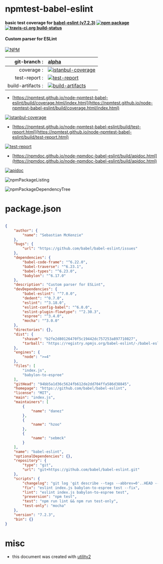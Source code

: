 # npmtest-babel-eslint

#### basic test coverage for  [babel-eslint (v7.2.3)](https://github.com/babel/babel-eslint)  [![npm package](https://img.shields.io/npm/v/npmtest-babel-eslint.svg?style=flat-square)](https://www.npmjs.org/package/npmtest-babel-eslint) [![travis-ci.org build-status](https://api.travis-ci.org/npmtest/node-npmtest-babel-eslint.svg)](https://travis-ci.org/npmtest/node-npmtest-babel-eslint)

#### Custom parser for ESLint

[![NPM](https://nodei.co/npm/babel-eslint.png?downloads=true&downloadRank=true&stars=true)](https://www.npmjs.com/package/babel-eslint)

| git-branch : | [alpha](https://github.com/npmtest/node-npmtest-babel-eslint/tree/alpha)|
|--:|:--|
| coverage : | [![istanbul-coverage](https://npmtest.github.io/node-npmtest-babel-eslint/build/coverage.badge.svg)](https://npmtest.github.io/node-npmtest-babel-eslint/build/coverage.html/index.html)|
| test-report : | [![test-report](https://npmtest.github.io/node-npmtest-babel-eslint/build/test-report.badge.svg)](https://npmtest.github.io/node-npmtest-babel-eslint/build/test-report.html)|
| build-artifacts : | [![build-artifacts](https://npmtest.github.io/node-npmtest-babel-eslint/glyphicons_144_folder_open.png)](https://github.com/npmtest/node-npmtest-babel-eslint/tree/gh-pages/build)|

- [https://npmtest.github.io/node-npmtest-babel-eslint/build/coverage.html/index.html](https://npmtest.github.io/node-npmtest-babel-eslint/build/coverage.html/index.html)

[![istanbul-coverage](https://npmtest.github.io/node-npmtest-babel-eslint/build/screenCapture.buildCi.browser.%252Ftmp%252Fbuild%252Fcoverage.lib.html.png)](https://npmtest.github.io/node-npmtest-babel-eslint/build/coverage.html/index.html)

- [https://npmtest.github.io/node-npmtest-babel-eslint/build/test-report.html](https://npmtest.github.io/node-npmtest-babel-eslint/build/test-report.html)

[![test-report](https://npmtest.github.io/node-npmtest-babel-eslint/build/screenCapture.buildCi.browser.%252Ftmp%252Fbuild%252Ftest-report.html.png)](https://npmtest.github.io/node-npmtest-babel-eslint/build/test-report.html)

- [https://npmdoc.github.io/node-npmdoc-babel-eslint/build/apidoc.html](https://npmdoc.github.io/node-npmdoc-babel-eslint/build/apidoc.html)

[![apidoc](https://npmdoc.github.io/node-npmdoc-babel-eslint/build/screenCapture.buildCi.browser.%252Ftmp%252Fbuild%252Fapidoc.html.png)](https://npmdoc.github.io/node-npmdoc-babel-eslint/build/apidoc.html)

![npmPackageListing](https://npmtest.github.io/node-npmtest-babel-eslint/build/screenCapture.npmPackageListing.svg)

![npmPackageDependencyTree](https://npmtest.github.io/node-npmtest-babel-eslint/build/screenCapture.npmPackageDependencyTree.svg)



# package.json

```json

{
    "author": {
        "name": "Sebastian McKenzie"
    },
    "bugs": {
        "url": "https://github.com/babel/babel-eslint/issues"
    },
    "dependencies": {
        "babel-code-frame": "^6.22.0",
        "babel-traverse": "^6.23.1",
        "babel-types": "^6.23.0",
        "babylon": "^6.17.0"
    },
    "description": "Custom parser for ESLint",
    "devDependencies": {
        "babel-eslint": "^7.0.0",
        "dedent": "^0.7.0",
        "eslint": "^3.18.0",
        "eslint-config-babel": "^6.0.0",
        "eslint-plugin-flowtype": "^2.30.3",
        "espree": "^3.4.0",
        "mocha": "^3.0.0"
    },
    "directories": {},
    "dist": {
        "shasum": "b2fe2d80126470f5c19442dc757253a897710827",
        "tarball": "https://registry.npmjs.org/babel-eslint/-/babel-eslint-7.2.3.tgz"
    },
    "engines": {
        "node": ">=4"
    },
    "files": [
        "index.js",
        "babylon-to-espree"
    ],
    "gitHead": "94bb5a1d36c5624fb612de2dd704ffa586d38845",
    "homepage": "https://github.com/babel/babel-eslint",
    "license": "MIT",
    "main": "index.js",
    "maintainers": [
        {
            "name": "danez"
        },
        {
            "name": "hzoo"
        },
        {
            "name": "sebmck"
        }
    ],
    "name": "babel-eslint",
    "optionalDependencies": {},
    "repository": {
        "type": "git",
        "url": "git+https://github.com/babel/babel-eslint.git"
    },
    "scripts": {
        "changelog": "git log 'git describe --tags --abbrev=0'..HEAD --pretty=format:' * %s (%an)' | grep -v 'Merge pull request'",
        "fix": "eslint index.js babylon-to-espree test --fix",
        "lint": "eslint index.js babylon-to-espree test",
        "preversion": "npm test",
        "test": "npm run lint && npm run test-only",
        "test-only": "mocha"
    },
    "version": "7.2.3",
    "bin": {}
}
```



# misc
- this document was created with [utility2](https://github.com/kaizhu256/node-utility2)
